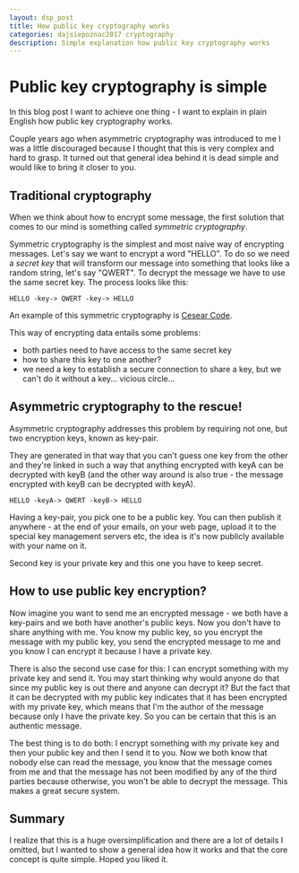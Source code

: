 ```yaml
---
layout: dsp_post
title: How public key cryptography works
categories: dajsiepoznac2017 cryptography
description: Simple explanation how public key cryptography works
---
```


# Public key cryptography is simple #

In this blog post I want to achieve one thing -  I want to explain in plain English how public key cryptography works.

Couple years ago when asymmetric cryptography was introduced to me I was a little discouraged because I thought that this is very complex and hard to grasp. It turned out that general idea behind it is dead simple and would like to bring it closer to you. 

## Traditional cryptography ##

When we think about how to encrypt some message, the first solution that comes to our mind is something called *symmetric cryptography*. 

Symmetric cryptography is the simplest and most naive way of encrypting messages. Let's say we want to encrypt a word "HELLO".
To do so we need a *secret key* that will transform our message into something that looks like a random string, let's say "QWERT". To decrypt the message we have to use the same secret key. The process looks like this:

```
HELLO -key-> QWERT -key-> HELLO
```

An example of this symmetric cryptography is [Cesear Code](https://en.wikipedia.org/wiki/Caesar_cipher).

This way of encrypting data entails some problems:
- both parties need to have access to the same secret key
- how to share this key to one another? 
- we need a key to establish a secure connection to share a key, but we can't do it without a key... vicious circle...

## Asymmetric cryptography to the rescue! ##

Asymmetric cryptography addresses this problem by requiring not one, but two encryption keys, known as key-pair.

They are generated in that way that you can't guess one key from the other and they're linked in such a way that anything encrypted with keyA can be decrypted with keyB (and the other way around is also true - the message encrypted with keyB can be decrypted with keyA).

```
HELLO -keyA-> QWERT -keyB-> HELLO
```

Having a key-pair, you pick one to be a public key. You can then publish it anywhere - at the end of your emails, on your web page, upload it to the special key management servers etc, the idea is it's now publicly available with your name on it.

Second key is your private key and this one you have to keep secret.

## How to use public key encryption? ##

Now imagine you want to send me an encrypted message - we both have a key-pairs and we both have another's public keys. Now you don't have to share anything with me. You know my public key, so you encrypt the message with my public key, you send the encrypted message to me and you know I can encrypt it because I have a private key. 

There is also the second use case for this: I can encrypt something with my private key and send it. You may start thinking why would anyone do that since my public key is out there and anyone can decrypt it? But the fact that it can be decrypted with my public key indicates that it has been encrypted with my private key, which means that I'm the author of the message because only I have the private key. So you can be certain that this is an authentic message. 

The best thing is to do both: I encrypt something with my private key and then your public key and then I send it to you. Now we both know that nobody else can read the message, you know that the message comes from me and that the message has not been modified by any of the third parties because otherwise, you won't be able to decrypt the message. This makes a great secure system. 

## Summary ##

I realize that this is a huge oversimplification and there are a lot of details I omitted, but I wanted to show a general idea how it works and that the core concept is quite simple. Hoped you liked it.